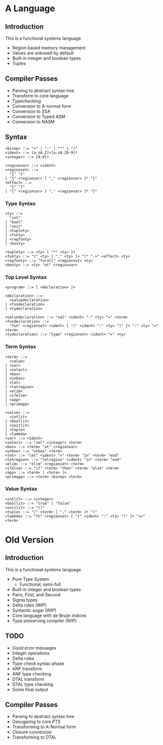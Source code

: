 # A Language

## Introduction

This is a functional systems language

- Region based memory management
- Values are unboxed by default
- Built-in integer and boolean types
- Tuples

## Compiler Passes

- Parsing to abstract syntax tree
- Transform to core language
- Typechecking
- Conversion to A-normal form
- Conversion to SSA
- Conversion to Typed ASM
- Conversion to NASM

## Syntax

```
<binop> ::= "+" | "-" | "*" | "/"
<ident> ::= [a-zA-Z]+[a-zA-Z0-9]*
<integer> ::= [0-9]+

<regionvar> ::= <ident>
<regionset> ::= 
  "{" "}"
| "{" <regionvar> [ "," <regionvar> ]* "}"
<effect> ::= 
  "{" "}"
| "{" <regionvar> [ "," <regionvar> ]* "}"
```

### Type Syntax

```
<ty> ::= 
  "int"
| "bool"
| "unit"
| <tuplety>
| <funty>
| <regfunty>
| <boxty>

<tuplety> ::= <ty> [ "*" <ty> ]+
<funty> ::= "(" <ty> [ "," <ty> ]+ ")" "->" <effect> <ty>
<regfunty> ::= "forall" <regionset> <ty>
<boxty> ::= <ty> "at" <regionvar>
```

### Top Level Syntax
```
<program> ::= [ <declaration> ]+

<declaration> ::= 
  <valuedeclaration>
| <fundeclaration>
| <tydeclaration>

<valuedeclaration> ::= "val" <ident> ":" <ty> "=" <term>
<fundeclaration> ::= 
  "fun" <regionset> <ident> [ "(" <ident> ":" <ty> ")" ]+ ":" <ty> "=" <term>
<tydeclaration> ::= "type" <regionset> <ident> "=" <ty>
```

### Term Syntax

```
<term> ::= 
  <value>
| <var>
| <select>
| <box>
| <unbox>
| <let>
| <letregion>
| <elim>
| <ifelse>
| <app>
| <primapp>

<value> ::= 
  <intlit>
| <boollit>
| <unitlit>
| <tuple>
| <lambda>
<var> ::= <ident>
<select> ::= "sel" <integer> <term>
<box> ::= <term> "at" <regionvar>
<unbox> ::= "unbox" <term>
<let> ::= "let" <ident> "=" <term> "in" <term> "end"
<letregion> ::= "letregion" <ident> "in" <term> "end"
<elim> ::= "elim" <regionset> <term>
<ifelse> ::= "if" <term> "then" <term> "else" <term>
<app> ::= <term> [ <term> ]+
<primapp> ::= <term> <binop> <term>
```

### Value Syntax

```
<intlit> ::= <integer>
<boollit> ::= "true" | "false"
<unitlit> ::= "()"
<tuple> ::= "(" <term> [ "," <term> ]+ ")"
<lambda> ::= "fn" <regionset> [ "(" <ident> ":" <ty> ")" ]+ "=>" <term>
```

# Old Version

## Introduction

This is a functional systems language. 

- Pure Type System
	- Functional, semi-full
- Built-in integer and boolean types
- Pairs, First, and Second
- Sigma types
- Delta rules (WIP)
- Syntactic sugar (WIP)
- Core language with de Bruijn indices
- Type preserving compiler (WIP)

## TODO

- Good error messages
- Integer operations
- Delta rules
- Type check syntax phase
- ANF transform
- ANF type checking
- DTAL transform
- DTAL type checking
- Some final output

## Compiler Passes

- Parsing to abstract syntax tree
- Desugaring to core PTS
- Transforming to A-Normal form
- Closure conversion
- Transforming to DTAL

